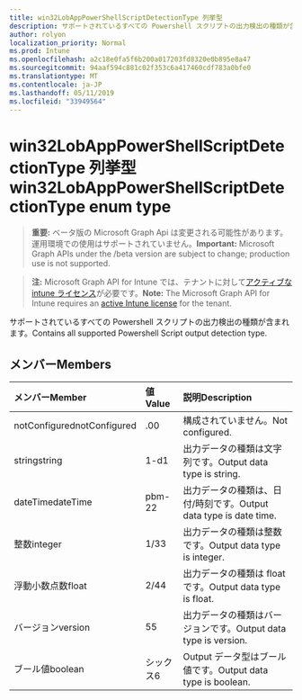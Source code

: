 ```yaml
---
title: win32LobAppPowerShellScriptDetectionType 列挙型
description: サポートされているすべての Powershell スクリプトの出力検出の種類が含まれます。
author: rolyon
localization_priority: Normal
ms.prod: Intune
ms.openlocfilehash: a2c18e0fa5f6b200a017203fd8320e0b895e8a47
ms.sourcegitcommit: 94aaf594c881c02f353c6a417460cdf783a0bfe0
ms.translationtype: MT
ms.contentlocale: ja-JP
ms.lasthandoff: 05/11/2019
ms.locfileid: "33949564"
---
```

# <a name="win32lobapppowershellscriptdetectiontype-enum-type"></a><span data-ttu-id="ea64b-103">win32LobAppPowerShellScriptDetectionType 列挙型</span><span class="sxs-lookup"><span data-stu-id="ea64b-103">win32LobAppPowerShellScriptDetectionType enum type</span></span>

> <span data-ttu-id="ea64b-104">**重要:** ベータ版の Microsoft Graph Api は変更される可能性があります。運用環境での使用はサポートされていません。</span><span class="sxs-lookup"><span data-stu-id="ea64b-104">**Important:** Microsoft Graph APIs under the /beta version are subject to change; production use is not supported.</span></span>

> <span data-ttu-id="ea64b-105">**注:** Microsoft Graph API for Intune では、テナントに対して[アクティブな intune ライセンス](https://go.microsoft.com/fwlink/?linkid=839381)が必要です。</span><span class="sxs-lookup"><span data-stu-id="ea64b-105">**Note:** The Microsoft Graph API for Intune requires an [active Intune license](https://go.microsoft.com/fwlink/?linkid=839381) for the tenant.</span></span>

<span data-ttu-id="ea64b-106">サポートされているすべての Powershell スクリプトの出力検出の種類が含まれます。</span><span class="sxs-lookup"><span data-stu-id="ea64b-106">Contains all supported Powershell Script output detection type.</span></span>

## <a name="members"></a><span data-ttu-id="ea64b-107">メンバー</span><span class="sxs-lookup"><span data-stu-id="ea64b-107">Members</span></span>
|<span data-ttu-id="ea64b-108">メンバー</span><span class="sxs-lookup"><span data-stu-id="ea64b-108">Member</span></span>|<span data-ttu-id="ea64b-109">値</span><span class="sxs-lookup"><span data-stu-id="ea64b-109">Value</span></span>|<span data-ttu-id="ea64b-110">説明</span><span class="sxs-lookup"><span data-stu-id="ea64b-110">Description</span></span>|
|:---|:---|:---|
|<span data-ttu-id="ea64b-111">notConfigured</span><span class="sxs-lookup"><span data-stu-id="ea64b-111">notConfigured</span></span>|<span data-ttu-id="ea64b-112">.0</span><span class="sxs-lookup"><span data-stu-id="ea64b-112">0</span></span>|<span data-ttu-id="ea64b-113">構成されていません。</span><span class="sxs-lookup"><span data-stu-id="ea64b-113">Not configured.</span></span>|
|<span data-ttu-id="ea64b-114">string</span><span class="sxs-lookup"><span data-stu-id="ea64b-114">string</span></span>|<span data-ttu-id="ea64b-115">1-d</span><span class="sxs-lookup"><span data-stu-id="ea64b-115">1</span></span>|<span data-ttu-id="ea64b-116">出力データの種類は文字列です。</span><span class="sxs-lookup"><span data-stu-id="ea64b-116">Output data type is string.</span></span>|
|<span data-ttu-id="ea64b-117">dateTime</span><span class="sxs-lookup"><span data-stu-id="ea64b-117">dateTime</span></span>|<span data-ttu-id="ea64b-118">pbm-2</span><span class="sxs-lookup"><span data-stu-id="ea64b-118">2</span></span>|<span data-ttu-id="ea64b-119">出力データの種類は、日付/時刻です。</span><span class="sxs-lookup"><span data-stu-id="ea64b-119">Output data type is date time.</span></span>|
|<span data-ttu-id="ea64b-120">整数</span><span class="sxs-lookup"><span data-stu-id="ea64b-120">integer</span></span>|<span data-ttu-id="ea64b-121">1/3</span><span class="sxs-lookup"><span data-stu-id="ea64b-121">3</span></span>|<span data-ttu-id="ea64b-122">出力データの種類は整数です。</span><span class="sxs-lookup"><span data-stu-id="ea64b-122">Output data type is integer.</span></span>|
|<span data-ttu-id="ea64b-123">浮動小数点数</span><span class="sxs-lookup"><span data-stu-id="ea64b-123">float</span></span>|<span data-ttu-id="ea64b-124">2/4</span><span class="sxs-lookup"><span data-stu-id="ea64b-124">4</span></span>|<span data-ttu-id="ea64b-125">出力データの種類は float です。</span><span class="sxs-lookup"><span data-stu-id="ea64b-125">Output data type is float.</span></span>|
|<span data-ttu-id="ea64b-126">バージョン</span><span class="sxs-lookup"><span data-stu-id="ea64b-126">version</span></span>|<span data-ttu-id="ea64b-127">5</span><span class="sxs-lookup"><span data-stu-id="ea64b-127">5</span></span>|<span data-ttu-id="ea64b-128">出力データの種類はバージョンです。</span><span class="sxs-lookup"><span data-stu-id="ea64b-128">Output data type is version.</span></span>|
|<span data-ttu-id="ea64b-129">ブール値</span><span class="sxs-lookup"><span data-stu-id="ea64b-129">boolean</span></span>|<span data-ttu-id="ea64b-130">シックス</span><span class="sxs-lookup"><span data-stu-id="ea64b-130">6</span></span>|<span data-ttu-id="ea64b-131">Output データ型はブール値です。</span><span class="sxs-lookup"><span data-stu-id="ea64b-131">Output data type is boolean.</span></span>|




